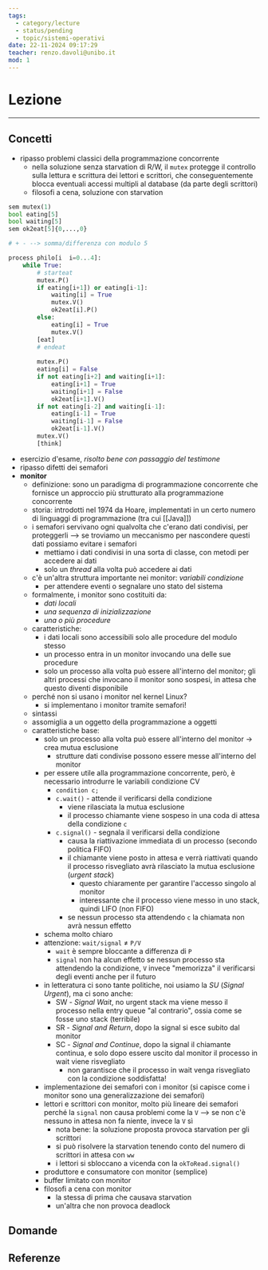 ```yaml
---
tags:
  - category/lecture
  - status/pending
  - topic/sistemi-operativi
date: 22-11-2024 09:17:29
teacher: renzo.davoli@unibo.it
mod: 1
---
```

# Lezione
---
## Concetti
- ripasso problemi classici della programmazione concorrente
	- nella soluzione senza starvation di R/W, il `mutex` protegge il controllo sulla lettura e scrittura dei lettori e scrittori, che conseguentemente blocca eventuali accessi multipli al database (da parte degli scrittori)
	- filosofi a cena, soluzione con starvation
```Python
sem mutex(1)
bool eating[5]
bool waiting[5]
sem ok2eat[5]{0,...,0}

# + - --> somma/differenza con modulo 5

process philo[i  i=0...4]:
    while True:
        # starteat
        mutex.P()
        if eating[i+1]) or eating[i-1]:
	        waiting[i] = True
	        mutex.V()
	        ok2eat[i].P()
        else:
	        eating[i] = True
	        mutex.V()
        [eat]
        # endeat
        
        mutex.P()
        eating[i] = False
        if not eating[i+2] and waiting[i+1]:
	        eating[i+1] = True
            waiting[i+1] = False
            ok2eat[i+1].V()
		if not eating[i-2] and waiting[i-1]:
			eating[i-1] = True
			waiting[i-1] = False
			ok2eat[i-1].V()
        mutex.V()
        [think]
```
- esercizio d'esame, _risolto bene con passaggio del testimone_
- ripasso difetti dei semafori
- **monitor**
	- definizione: sono un paradigma di programmazione concorrente che fornisce un approccio più strutturato alla programmazione concorrente
	- storia: introdotti nel 1974 da Hoare, implementati in un certo numero di linguaggi di programmazione (tra cui [[Java]])
	- i semafori servivano ogni qualvolta che c'erano dati condivisi, per proteggerli --> se troviamo un meccanismo per nascondere questi dati possiamo evitare i semafori
		- mettiamo i dati condivisi in una sorta di classe, con metodi per accedere ai dati
		- solo un _thread_ alla volta può accedere ai dati
	- c'è un'altra struttura importante nei monitor: _variabili condizione_
		- per attendere eventi o segnalare uno stato del sistema
	- formalmente, i monitor sono costituiti da:
		- _dati locali_
		- _una sequenza di inizializzazione_
		- _una o più procedure_
	- caratteristiche:
		- i dati locali sono accessibili solo alle procedure del modulo stesso
		- un processo entra in un monitor invocando una delle sue procedure
		- solo un processo alla volta può essere all'interno del monitor; gli altri processi che invocano il monitor sono sospesi, in attesa che questo diventi disponibile
	- perché non si usano i monitor nel kernel Linux?
		- si implementano i monitor tramite semafori!
	- sintassi
	- assomiglia a un oggetto della programmazione a oggetti
	- caratteristiche base:
		- solo un processo alla volta può essere all'interno del monitor -> crea mutua esclusione
			- strutture dati condivise possono essere messe all'interno del monitor
		- per essere utile alla programmazione concorrente, però, è necessario introdurre le variabili condizione CV
			- `condition c;`
			- `c.wait()` - attende il verificarsi della condizione
				- viene rilasciata la mutua esclusione
				- il processo chiamante viene sospeso in una coda di attesa della condizione `c`
			- `c.signal()` - segnala il verificarsi della condizione
				- causa la riattivazione immediata di un processo (secondo politica FIFO)
				- il chiamante viene posto in attesa e verrà riattivati quando il processo risvegliato avrà rilasciato la mutua esclusione (_urgent stack_)
					- questo chiaramente per garantire l'accesso singolo al monitor
					- interessante che il processo viene messo in uno stack, quindi LIFO (non FIFO)
				- se nessun processo sta attendendo `c` la chiamata non avrà nessun effetto
		- schema molto chiaro
		- attenzione: `wait/signal` $\neq$ `P/V`
			- `wait` è sempre bloccante a differenza di `P`
			- `signal` non ha alcun effetto se nessun processo sta attendendo la condizione, `V` invece "memorizza" il verificarsi degli eventi anche per il futuro
		- in letteratura ci sono tante politiche, noi usiamo la _SU_ (_Signal Urgent_), ma ci sono anche:
			- SW - _Signal Wait_, no urgent stack ma viene messo il processo nella entry queue "al contrario", ossia come se fosse uno stack (terribile)
			- SR - _Signal and Return_, dopo la signal si esce subito dal monitor
			- SC - _Signal and Continue_, dopo la signal il chiamante continua, e solo dopo essere uscito dal monitor il processo in wait viene risvegliato
				- non garantisce che il processo in wait venga risvegliato con la condizione soddisfatta!
		- implementazione dei semafori con i monitor (si capisce come i monitor sono una generalizzazione dei semafori)
		- lettori e scrittori con monitor, molto più lineare dei semafori perché la `signal` non causa problemi come la `V` --> se non c'è nessuno in attesa non fa niente, invece la `V` sì
			- nota bene: la soluzione proposta provoca starvation per gli scrittori
			- si può risolvere la starvation tenendo conto del numero di scrittori in attesa con `ww`
			- i lettori si sbloccano a vicenda con la `okToRead.signal()`
		- produttore e consumatore con monitor (semplice)
		- buffer limitato con monitor
		- filosofi a cena con monitor
			- la stessa di prima che causava starvation
			- un'altra che non provoca deadlock

## Domande

## Referenze

